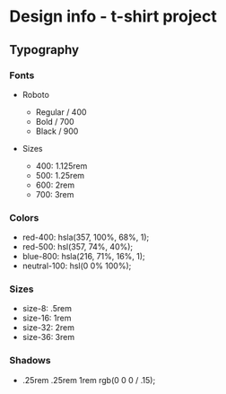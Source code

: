 # Design info - t-shirt project

## Typography

### Fonts

- Roboto

  - Regular / 400
  - Bold / 700
  - Black / 900

- Sizes
  - 400: 1.125rem
  - 500: 1.25rem
  - 600: 2rem
  - 700: 3rem

### Colors

- red-400: hsla(357, 100%, 68%, 1);
- red-500: hsl(357, 74%, 40%);
- blue-800: hsla(216, 71%, 16%, 1);
- neutral-100: hsl(0 0% 100%);

### Sizes

- size-8: .5rem
- size-16: 1rem
- size-32: 2rem
- size-36: 3rem

### Shadows

- .25rem .25rem 1rem rgb(0 0 0 / .15);

